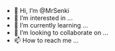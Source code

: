 - 👋 Hi, I’m @MrSenki
- 👀 I’m interested in ...
- 🌱 I’m currently learning ...
- 💞️ I’m looking to collaborate on ...
- 📫 How to reach me ...

<!---
MrSenki/MrSenki is a ✨ special ✨ repository because its `README.md` (this file) appears on your GitHub profile.
You can click the Preview link to take a look at your changes.
--->
